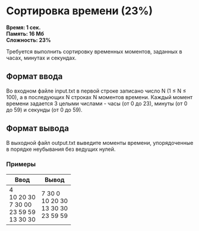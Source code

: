 <h1 class="title">Сортировка времени (23%)</h1>
<p><b>Время: 1 сек.<br>Память: 16 Мб<br>Сложность: 23%</b></p>
<p>Требуется выполнить сортировку временных моментов, заданных в часах, минутах и секундах.</p>
<h2>Формат ввода</h2>
<p>Во входном файле input.txt в первой строке записано число N (1 ≤ N ≤ 100), а в последующих N строках N моментов времени. Каждый момент времени задается 3 целыми числами - часы (от 0 до 23), минуты (от 0 до 59) и секунды (от 0 до 59).</p>
<h2>Формат вывода</h2>
<p>В выходной файл output.txt выведите моменты времени, упорядоченные в порядке неубывания без ведущих нулей.</p>
<h3>Примеры</h3>
<table class="sample-tests">
  <thead>
     <tr>
        <th>Ввод</th>
        <th>Вывод</th>
     </tr>
  </thead>
  <tbody>
     <tr>
        <td>4<br>
            10 20 30<br>
            7 30 00<br>
            23 59 59<br>
            13 30 30
        </td>
        <td>7 30 0<br>
            10 20 30<br>
            13 30 30<br>
            23 59 59</td>
     </tr>
  </tbody>
</table>